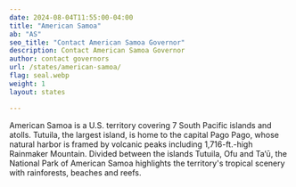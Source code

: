 ```yaml
---
date: 2024-08-04T11:55:00-04:00
title: "American Samoa"
ab: "AS"
seo_title: "Contact American Samoa Governor"
description: Contact American Samoa Governor
author: contact governors
url: /states/american-samoa/
flag: seal.webp
weight: 1
layout: states

---
```

American Samoa is a U.S. territory covering 7 South Pacific islands and atolls. Tutuila, the largest island, is home to the capital Pago Pago, whose natural harbor is framed by volcanic peaks including 1,716-ft.-high Rainmaker Mountain. Divided between the islands Tutuila, Ofu and Ta‘ū, the National Park of American Samoa highlights the territory's tropical scenery with rainforests, beaches and reefs.